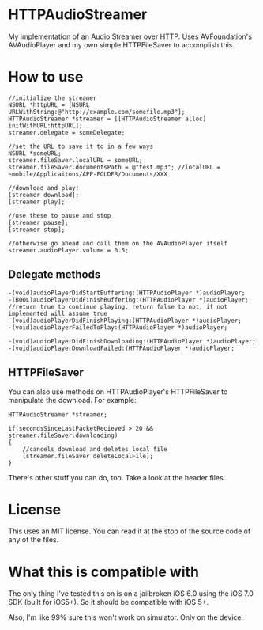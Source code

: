 HTTPAudioStreamer
========

My implementation of an Audio Streamer over HTTP. Uses AVFoundation's AVAudioPlayer and my own simple HTTPFileSaver to accomplish this.

# How to use

```objc
//initialize the streamer
NSURL *httpURL = [NSURL URLWithString:@"http://example.com/somefile.mp3"];
HTTPAudioStreamer *streamer = [[HTTPAudioStreamer alloc] initWithURL:httpURL];
streamer.delegate = someDelegate;

//set the URL to save it to in a few ways
NSURL *someURL;
streamer.fileSaver.localURL = someURL;
streamer.fileSaver.documentsPath = @"test.mp3"; //localURL = ~mobile/Applicaitons/APP-FOLDER/Documents/XXX

//download and play!
[streamer download];
[streamer play];

//use these to pause and stop
[streamer pause];
[streamer stop];

//otherwise go ahead and call them on the AVAudioPlayer itself
streamer.audioPlayer.volume = 0.5;

```

## Delegate methods

```objc
-(void)audioPlayerDidStartBuffering:(HTTPAudioPlayer *)audioPlayer;
-(BOOL)audioPlayerDidFinishBuffering:(HTTPAudioPlayer *)audioPlayer; //return true to continue playing, return false to not, if not implemented will assume true
-(void)audioPlayerDidFinishPlaying:(HTTPAudioPlayer *)audioPlayer;
-(void)audioPlayerFailedToPlay:(HTTPAudioPlayer *)audioPlayer;

-(void)audioPlayerDidFinishDownloading:(HTTPAudioPlayer *)audioPlayer;
-(void)audioPlayerDownloadFailed:(HTTPAudioPlayer *)audioPlayer;

```

## HTTPFileSaver

You can also use methods on HTTPAudioPlayer's HTTPFileSaver to manipulate the download. For example:

```objc
HTTPAudioStreamer *streamer;

if(secondsSinceLastPacketRecieved > 20 && streamer.fileSaver.downloading)
{
    //cancels download and deletes local file
    [streamer.fileSaver deleteLocalFile];
}

```

There's other stuff you can do, too. Take a look at the header files.

# License

This uses an MIT license. You can read it at the stop of the source code of any of the files.

# What this is compatible with

The only thing I've tested this on is on a jailbroken iOS 6.0 using the iOS 7.0 SDK (built for iOS5+). So it should be compatible with iOS 5+.

Also, I'm like 99% sure this won't work on simulator. Only on the device.
